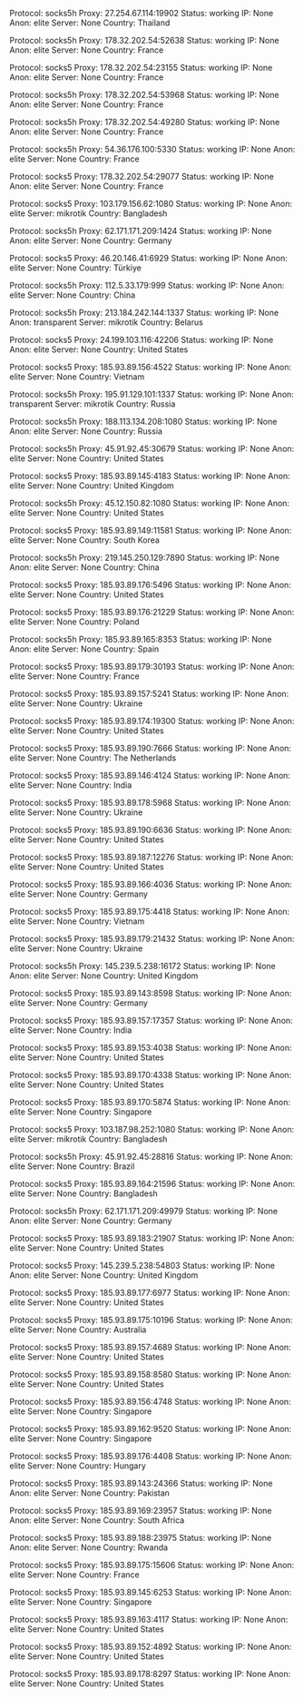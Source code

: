 Protocol: socks5h
Proxy: 27.254.67.114:19902
Status: working
IP: None
Anon: elite
Server: None
Country: Thailand

Protocol: socks5h
Proxy: 178.32.202.54:52638
Status: working
IP: None
Anon: elite
Server: None
Country: France

Protocol: socks5
Proxy: 178.32.202.54:23155
Status: working
IP: None
Anon: elite
Server: None
Country: France

Protocol: socks5h
Proxy: 178.32.202.54:53968
Status: working
IP: None
Anon: elite
Server: None
Country: France

Protocol: socks5h
Proxy: 178.32.202.54:49280
Status: working
IP: None
Anon: elite
Server: None
Country: France

Protocol: socks5h
Proxy: 54.36.176.100:5330
Status: working
IP: None
Anon: elite
Server: None
Country: France

Protocol: socks5
Proxy: 178.32.202.54:29077
Status: working
IP: None
Anon: elite
Server: None
Country: France

Protocol: socks5
Proxy: 103.179.156.62:1080
Status: working
IP: None
Anon: elite
Server: mikrotik
Country: Bangladesh

Protocol: socks5h
Proxy: 62.171.171.209:1424
Status: working
IP: None
Anon: elite
Server: None
Country: Germany

Protocol: socks5
Proxy: 46.20.146.41:6929
Status: working
IP: None
Anon: elite
Server: None
Country: Türkiye

Protocol: socks5h
Proxy: 112.5.33.179:999
Status: working
IP: None
Anon: elite
Server: None
Country: China

Protocol: socks5h
Proxy: 213.184.242.144:1337
Status: working
IP: None
Anon: transparent
Server: mikrotik
Country: Belarus

Protocol: socks5
Proxy: 24.199.103.116:42206
Status: working
IP: None
Anon: elite
Server: None
Country: United States

Protocol: socks5
Proxy: 185.93.89.156:4522
Status: working
IP: None
Anon: elite
Server: None
Country: Vietnam

Protocol: socks5h
Proxy: 195.91.129.101:1337
Status: working
IP: None
Anon: transparent
Server: mikrotik
Country: Russia

Protocol: socks5h
Proxy: 188.113.134.208:1080
Status: working
IP: None
Anon: elite
Server: None
Country: Russia

Protocol: socks5h
Proxy: 45.91.92.45:30679
Status: working
IP: None
Anon: elite
Server: None
Country: United States

Protocol: socks5
Proxy: 185.93.89.145:4183
Status: working
IP: None
Anon: elite
Server: None
Country: United Kingdom

Protocol: socks5h
Proxy: 45.12.150.82:1080
Status: working
IP: None
Anon: elite
Server: None
Country: United States

Protocol: socks5
Proxy: 185.93.89.149:11581
Status: working
IP: None
Anon: elite
Server: None
Country: South Korea

Protocol: socks5h
Proxy: 219.145.250.129:7890
Status: working
IP: None
Anon: elite
Server: None
Country: China

Protocol: socks5
Proxy: 185.93.89.176:5496
Status: working
IP: None
Anon: elite
Server: None
Country: United States

Protocol: socks5
Proxy: 185.93.89.176:21229
Status: working
IP: None
Anon: elite
Server: None
Country: Poland

Protocol: socks5h
Proxy: 185.93.89.165:8353
Status: working
IP: None
Anon: elite
Server: None
Country: Spain

Protocol: socks5
Proxy: 185.93.89.179:30193
Status: working
IP: None
Anon: elite
Server: None
Country: France

Protocol: socks5
Proxy: 185.93.89.157:5241
Status: working
IP: None
Anon: elite
Server: None
Country: Ukraine

Protocol: socks5
Proxy: 185.93.89.174:19300
Status: working
IP: None
Anon: elite
Server: None
Country: United States

Protocol: socks5
Proxy: 185.93.89.190:7666
Status: working
IP: None
Anon: elite
Server: None
Country: The Netherlands

Protocol: socks5
Proxy: 185.93.89.146:4124
Status: working
IP: None
Anon: elite
Server: None
Country: India

Protocol: socks5
Proxy: 185.93.89.178:5968
Status: working
IP: None
Anon: elite
Server: None
Country: Ukraine

Protocol: socks5
Proxy: 185.93.89.190:6636
Status: working
IP: None
Anon: elite
Server: None
Country: United States

Protocol: socks5
Proxy: 185.93.89.187:12276
Status: working
IP: None
Anon: elite
Server: None
Country: United States

Protocol: socks5
Proxy: 185.93.89.166:4036
Status: working
IP: None
Anon: elite
Server: None
Country: Germany

Protocol: socks5
Proxy: 185.93.89.175:4418
Status: working
IP: None
Anon: elite
Server: None
Country: Vietnam

Protocol: socks5
Proxy: 185.93.89.179:21432
Status: working
IP: None
Anon: elite
Server: None
Country: Ukraine

Protocol: socks5h
Proxy: 145.239.5.238:16172
Status: working
IP: None
Anon: elite
Server: None
Country: United Kingdom

Protocol: socks5
Proxy: 185.93.89.143:8598
Status: working
IP: None
Anon: elite
Server: None
Country: Germany

Protocol: socks5
Proxy: 185.93.89.157:17357
Status: working
IP: None
Anon: elite
Server: None
Country: India

Protocol: socks5
Proxy: 185.93.89.153:4038
Status: working
IP: None
Anon: elite
Server: None
Country: United States

Protocol: socks5
Proxy: 185.93.89.170:4338
Status: working
IP: None
Anon: elite
Server: None
Country: United States

Protocol: socks5
Proxy: 185.93.89.170:5874
Status: working
IP: None
Anon: elite
Server: None
Country: Singapore

Protocol: socks5
Proxy: 103.187.98.252:1080
Status: working
IP: None
Anon: elite
Server: mikrotik
Country: Bangladesh

Protocol: socks5h
Proxy: 45.91.92.45:28816
Status: working
IP: None
Anon: elite
Server: None
Country: Brazil

Protocol: socks5
Proxy: 185.93.89.164:21596
Status: working
IP: None
Anon: elite
Server: None
Country: Bangladesh

Protocol: socks5h
Proxy: 62.171.171.209:49979
Status: working
IP: None
Anon: elite
Server: None
Country: Germany

Protocol: socks5
Proxy: 185.93.89.183:21907
Status: working
IP: None
Anon: elite
Server: None
Country: United States

Protocol: socks5
Proxy: 145.239.5.238:54803
Status: working
IP: None
Anon: elite
Server: None
Country: United Kingdom

Protocol: socks5
Proxy: 185.93.89.177:6977
Status: working
IP: None
Anon: elite
Server: None
Country: United States

Protocol: socks5
Proxy: 185.93.89.175:10196
Status: working
IP: None
Anon: elite
Server: None
Country: Australia

Protocol: socks5
Proxy: 185.93.89.157:4689
Status: working
IP: None
Anon: elite
Server: None
Country: United States

Protocol: socks5
Proxy: 185.93.89.158:8580
Status: working
IP: None
Anon: elite
Server: None
Country: United States

Protocol: socks5
Proxy: 185.93.89.156:4748
Status: working
IP: None
Anon: elite
Server: None
Country: Singapore

Protocol: socks5
Proxy: 185.93.89.162:9520
Status: working
IP: None
Anon: elite
Server: None
Country: Singapore

Protocol: socks5
Proxy: 185.93.89.176:4408
Status: working
IP: None
Anon: elite
Server: None
Country: Hungary

Protocol: socks5
Proxy: 185.93.89.143:24366
Status: working
IP: None
Anon: elite
Server: None
Country: Pakistan

Protocol: socks5
Proxy: 185.93.89.169:23957
Status: working
IP: None
Anon: elite
Server: None
Country: South Africa

Protocol: socks5
Proxy: 185.93.89.188:23975
Status: working
IP: None
Anon: elite
Server: None
Country: Rwanda

Protocol: socks5
Proxy: 185.93.89.175:15606
Status: working
IP: None
Anon: elite
Server: None
Country: France

Protocol: socks5
Proxy: 185.93.89.145:6253
Status: working
IP: None
Anon: elite
Server: None
Country: Singapore

Protocol: socks5
Proxy: 185.93.89.163:4117
Status: working
IP: None
Anon: elite
Server: None
Country: United States

Protocol: socks5
Proxy: 185.93.89.152:4892
Status: working
IP: None
Anon: elite
Server: None
Country: United States

Protocol: socks5
Proxy: 185.93.89.178:8297
Status: working
IP: None
Anon: elite
Server: None
Country: United States


